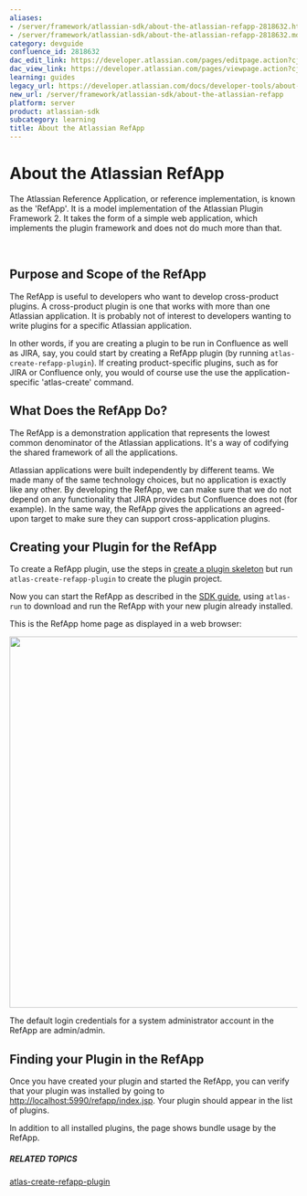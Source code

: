 ```yaml
---
aliases:
- /server/framework/atlassian-sdk/about-the-atlassian-refapp-2818632.html
- /server/framework/atlassian-sdk/about-the-atlassian-refapp-2818632.md
category: devguide
confluence_id: 2818632
dac_edit_link: https://developer.atlassian.com/pages/editpage.action?cjm=wozere&pageId=2818632
dac_view_link: https://developer.atlassian.com/pages/viewpage.action?cjm=wozere&pageId=2818632
learning: guides
legacy_url: https://developer.atlassian.com/docs/developer-tools/about-the-atlassian-refapp
new_url: /server/framework/atlassian-sdk/about-the-atlassian-refapp
platform: server
product: atlassian-sdk
subcategory: learning
title: About the Atlassian RefApp
---
```

# About the Atlassian RefApp

The Atlassian Reference Application, or reference implementation, is known as the 'RefApp'. It is a model implementation of the Atlassian Plugin Framework 2. It takes the form of a simple web application, which implements the plugin framework and does not do much more than that.

 

## Purpose and Scope of the RefApp

The RefApp is useful to developers who want to develop cross-product plugins. A cross-product plugin is one that works with more than one Atlassian application. It is probably not of interest to developers wanting to write plugins for a specific Atlassian application.

In other words, if you are creating a plugin to be run in Confluence as well as JIRA, say, you could start by creating a RefApp plugin (by running `atlas-create-refapp-plugin`). If creating product-specific plugins, such as for JIRA or Confluence only, you would of course use the use the application-specific 'atlas-create' command.

## What Does the RefApp Do?

The RefApp is a demonstration application that represents the lowest common denominator of the Atlassian applications. It's a way of codifying the shared framework of all the applications.

Atlassian applications were built independently by different teams. We made many of the same technology choices, but no application is exactly like any other. By developing the RefApp, we can make sure that we do not depend on any functionality that JIRA provides but Confluence does not (for example). In the same way, the RefApp gives the applications an agreed-upon target to make sure they can support cross-application plugins.

## Creating your Plugin for the RefApp

To create a RefApp plugin, use the steps in [create a plugin skeleton](/server/framework/atlassian-sdk/creating-a-plugin-skeleton-with-the-atlassian-sdk) but run `atlas-create-refapp-plugin` to create the plugin project.

Now you can start the RefApp as described in the [SDK guide](/server/framework/atlassian-sdk/start-a-host-application-with-a-plugin-installed), using `atlas-run` to download and run the RefApp with your new plugin already installed.

This is the RefApp home page as displayed in a web browser:

<img src="/server/framework/atlassian-sdk/images/refapphome.png" width="650" />

The default login credentials for a system administrator account in the RefApp are admin/admin.

## Finding your Plugin in the RefApp

Once you have created your plugin and started the RefApp, you can verify that your plugin was installed by going to <a href="http://localhost:5990/refapp/index.jsp" class="uri external-link">http://localhost:5990/refapp/index.jsp</a>. Your plugin should appear in the list of plugins.

In addition to all installed plugins, the page shows bundle usage by the RefApp.

##### RELATED TOPICS

[atlas-create-refapp-plugin](/server/framework/atlassian-sdk/atlas-create-refapp-plugin)



























































































































































































































